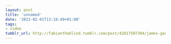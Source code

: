 ```yaml
---
layout: post
title: 'unnamed'
date: '2013-02-01T13:18:49+01:00'
tags:
- video
tumblr_url: http://fabiantheblind.tumblr.com/post/42017507304/james-george-saz-rgbdtoolkit-overview-from-our
---
```

